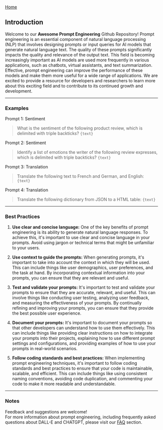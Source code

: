 [Home](https://natnew.github.io/Awesome-Prompt-Engineering/)
## Introduction
Welcome to our **Awesome Prompt Engineering** Github Repository! Prompt engineering is an essential component of natural language processing (NLP)
that involves designing prompts or input queries for AI models that generate natural language text. The quality of these prompts significantly 
impacts the quality and relevance of the output text. This field is becoming increasingly important as AI models are used more frequently in 
various applications, such as chatbots, virtual assistants, and text summarization. Effective, prompt engineering can improve the performance of 
these models and make them more useful for a wide range of applications. We are excited to provide a resource for developers and researchers to 
learn more about this exciting field and to contribute to its continued growth and development.

---
### Examples
Prompt 1: Sentiment
>What is the sentiment of the following product review, 
which is delimited with triple backticks? ```{text}```

Prompt 2: Sentiment
>Identify a list of emotions the writer of the following review expresses, 
which is delimited with triple backticks? ```{text}```

Prompt 3: Translation
>Translate the following text to French and German, and English: ```{text}```

Prompt 4: Translation
>Translate the following dictionary from JSON to a HTML table: ```{text}```


---
### Best Practices
1. **Use clear and concise language:** One of the key benefits of prompt engineering is its ability to generate natural language responses. To achieve this, it's important to use clear and concise language in your prompts. Avoid using jargon or technical terms that might be unfamiliar to your users.

2. **Use context to guide the prompts:** When generating prompts, it's important to take into account the context in which they will be used. This can include things like user demographics, user preferences, and the task at hand. By incorporating contextual information into your prompts, you can ensure that they are relevant and useful.

3. **Test and validate your prompts:** It's important to test and validate your prompts to ensure that they are accurate, relevant, and useful. This can involve things like conducting user testing, analyzing user feedback, and measuring the effectiveness of your prompts. By continually refining and improving your prompts, you can ensure that they provide the best possible user experience.

4. **Document your prompts:** It's important to document your prompts so that other developers can understand how to use them effectively. This can include things like providing clear instructions on how to integrate your prompts into their projects, explaining how to use different prompt settings and configurations, and providing examples of how to use your prompts in real-world scenarios.

5. **Follow coding standards and best practices:** When implementing prompt engineering techniques, it's important to follow coding standards and best practices to ensure that your code is maintainable, scalable, and efficient. This can include things like using consistent naming conventions, avoiding code duplication, and commenting your code to make it more readable and understandable.

---
### Notes
Feedback and suggestions are welcome! <br>
For more information about prompt engineering, including frequently asked questions about DALL-E and CHATGPT, please visit our [FAQ](https://github.com/natnew/Awesome-Prompt-Engineering/blob/main/FAQ.md) section.

